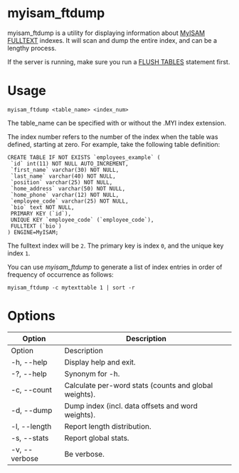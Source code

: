 # myisam_ftdump

myisam_ftdump is a utility for displaying information about [MyISAM](myisamchk-table-information.md) [FULLTEXT](/en/full-text-indexes/) indexes. It will scan and dump the entire index, and can be a lengthy process.

If the server is running, make sure you run a [FLUSH TABLES](../../reference/sql-statements-and-structure/sql-statements/administrative-sql-statements/flush-commands/flush-tables-for-export.md) statement first.

#

# Usage

```
myisam_ftdump <table_name> <index_num>
```

The table_name can be specified with or without the .MYI index extension.

The index number refers to the number of the index when the table was defined, starting at zero. For example, take the following table definition:

```
CREATE TABLE IF NOT EXISTS `employees_example` (
 `id` int(11) NOT NULL AUTO_INCREMENT,
 `first_name` varchar(30) NOT NULL,
 `last_name` varchar(40) NOT NULL,
 `position` varchar(25) NOT NULL,
 `home_address` varchar(50) NOT NULL,
 `home_phone` varchar(12) NOT NULL,
 `employee_code` varchar(25) NOT NULL,
 `bio` text NOT NULL,
 PRIMARY KEY (`id`),
 UNIQUE KEY `employee_code` (`employee_code`),
 FULLTEXT (`bio`)
) ENGINE=MyISAM;
```

The fulltext index will be `2`. The primary key is index `0`, and the unique key index `1`.

You can use *myisam_ftdump* to generate a list of index entries in order of frequency of occurrence as follows:

```
myisam_ftdump -c mytexttable 1 | sort -r
```

#

# Options

| Option | Description |
| --- | --- |
| Option | Description |
| -h, --help | Display help and exit. |
| -?, --help | Synonym for -h. |
| -c, --count | Calculate per-word stats (counts and global weights). |
| -d, --dump | Dump index (incl. data offsets and word weights). |
| -l, --length | Report length distribution. |
| -s, --stats | Report global stats. |
| -v, --verbose | Be verbose. |